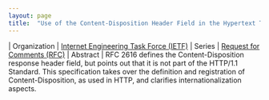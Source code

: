 ```yaml
---
layout: page
title:  "Use of the Content-Disposition Header Field in the Hypertext Transfer Protocol (HTTP)"
---
```


| Organization | [Internet Engineering Task Force (IETF)](..)
| Series | [Request for Comments (RFC)](..)
| Abstract | RFC 2616 defines the Content-Disposition response header field, but points out that it is not part of the HTTP/1.1 Standard. This specification takes over the definition and registration of Content-Disposition, as used in HTTP, and clarifies internationalization aspects.